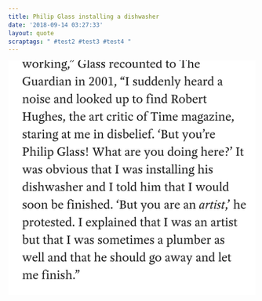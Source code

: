 ```yaml
---
title: Philip Glass installing a dishwasher
date: '2018-09-14 03:27:33'
layout: quote
scraptags: " #test2 #test3 #test4 "
---
```

![Quote about Philip Glass](/images/philip-glass-anecdote.jpg)

